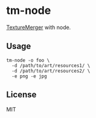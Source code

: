 # tm-node

[TextureMerger][tm] with node.

[tm]: http://developer.egret.com/en/github/egret-docs/tools/TextureMerger/manual/index.html

## Usage

```
tm-node -o foo \
  -d /path/to/art/resources1/ \
  -d /path/to/art/resources2/ \
  -e png -e jpg
```

## License

MIT
